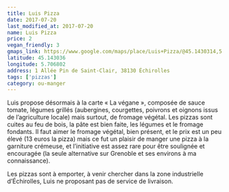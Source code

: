 ```yaml
---
title: Luis Pizza
date: 2017-07-20
last_modified_at: 2017-07-20
name: Luis Pizza
price: 2
vegan_friendly: 3
gmaps_link: https://www.google.com/maps/place/Luis+Pizza/@45.1430314,5.7068084,15z/data=!4m2!3m1!1s0x0:0x4d6ab9a16fb3ca54?sa=X&ved=0ahUKEwj70Nja05fVAhVBVhoKHenkAOEQ_BIIdDAK
latitude: 45.143036
longitude: 5.706802
address: 1 Allée Pin de Saint-Clair, 38130 Échirolles
tags: ['pizzas']
category: ou-manger
---
```


Luis propose désormais à la carte « La végane », composée de sauce tomate, légumes grillés (aubergines, courgettes, poivrons et oignons issus de l’agriculture locale) mais surtout, de fromage végétal. Les pizzas sont cuites au feu de bois, la pâte est bien faite, les légumes et le fromage fondants. Il faut aimer le fromage végétal, bien présent, et le prix est un peu élevé (13 euros la pizza) mais ce fut un plaisir de manger une pizza à la garniture crémeuse, et l’initiative est assez rare pour être soulignée et encouragée (la seule alternative sur Grenoble et ses environs à ma connaissance). 

Les pizzas sont à emporter, à venir chercher dans la zone industrielle d’Échirolles, Luis ne proposant pas de service de livraison.
